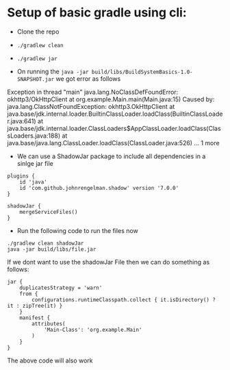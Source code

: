 # Setup of basic gradle using cli:

- Clone the repo
- `./gradlew clean`
- `./gradlew jar`

- On running the `java -jar build/libs/BuildSystemBasics-1.0-SNAPSHOT.jar` we got error as follows

Exception in thread "main" java.lang.NoClassDefFoundError: okhttp3/OkHttpClient
	at org.example.Main.main(Main.java:15)
Caused by: java.lang.ClassNotFoundException: okhttp3.OkHttpClient
	at java.base/jdk.internal.loader.BuiltinClassLoader.loadClass(BuiltinClassLoader.java:641)
	at java.base/jdk.internal.loader.ClassLoaders$AppClassLoader.loadClass(ClassLoaders.java:188)
	at java.base/java.lang.ClassLoader.loadClass(ClassLoader.java:526)
	... 1 more

- We can use a ShadowJar package to include all dependencies in a sinlge jar file

```
plugins {
    id 'java'
    id 'com.github.johnrengelman.shadow' version '7.0.0'
}

shadowJar {
    mergeServiceFiles()
}
```
- Run the following code to run the files now

```
./gradlew clean shadowJar
java -jar build/libs/file.jar
```

If we dont want to use the shadowJar File then we can do something as follows: 

```
jar {
    duplicatesStrategy = 'warn'
    from {
        configurations.runtimeClasspath.collect { it.isDirectory() ? it : zipTree(it) }
    }
    manifest {
        attributes(
            'Main-Class': 'org.example.Main'
        )
    }
}
```

The above code will also work 
